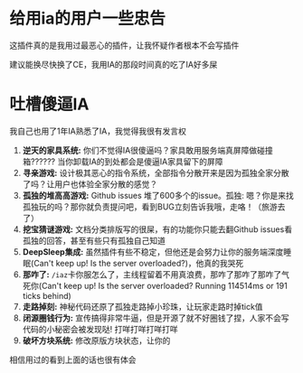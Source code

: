 # 给用ia的用户一些忠告

这插件真的是我用过最恶心的插件，让我怀疑作者根本不会写插件

建议能换尽快换了CE，我用IA的那段时间真的吃了IA好多屎

# 吐槽傻逼IA

我自己也用了1年IA熟悉了IA，我觉得我很有发言权

1. **逆天的家具系统:** 你们不觉得IA很傻逼吗？家具敢用服务端真屏障做碰撞箱?????? 当你卸载IA的到处都会是傻逼IA家具留下的屏障
1. **寻亲游戏:** 设计极其恶心的指令系统，全部指令分散开来是因为孤独全家分散了吗？让用户也体验全家分散的感觉？
1. **孤独的堆高高游戏:** Github issues 堆了600多个的issue。孤独: 嗯？你是来找孤独玩的吗？那你就负责提问吧，看到BUG立刻告诉我哦，走咯！（旅游去了）
1. **挖宝猜谜游戏:** 文档分类排版写的很屎，有的功能你只能去翻Github issues看孤独的回答，甚至有些只有孤独自己知道
1. **DeepSleep集成:** 虽然插件有些不稳定，但他还是会努力让你的服务端深度睡眠(Can't keep up! Is the server overloaded?)，他真的我哭死
1. **那咋了:** `/iaz`卡你服怎么了，主线程留着不用真浪费，那咋了那咋了那咋了气死你(Can't keep up! Is the server overloaded? Running 114514ms or 191 ticks behind)
1. **走路掉刻:** 神秘代码还原了孤独走路掉小珍珠，让玩家走路时掉tick值
1. **闭源圈钱行为:** 宣传搞得非常牛逼，但是开源了就不好圈钱了捏，人家不会写代码的小秘密会被发现哒! 打咩打咩打咩打咩
1. **破坏方块系统:** 修改原版方块状态，让你的

相信用过的看到上面的话也很有体会